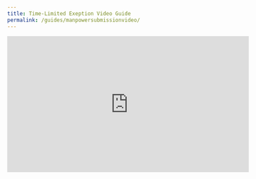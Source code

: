 ```yaml
---
title: Time-Limited Exeption Video Guide
permalink: /guides/manpowersubmissionvideo/
---
```


<iframe width="560" height="315" src="https://www.youtube.com/embed/ibf5S1LxJyM" frameborder="0" allow="accelerometer; autoplay; encrypted-media; gyroscope; picture-in-picture" allowfullscreen></iframe>